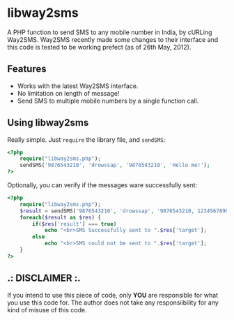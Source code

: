libway2sms
============
A PHP function to send SMS to any mobile number in India, by cURLing Way2SMS. Way2SMS recently made some changes to their
interface and this code is tested to be working prefect (as of 26th May, 2012).

Features
----------
* Works with the latest Way2SMS interface.
* No limitation on length of message!
* Send SMS to multiple mobile numbers by a single function call.

Using libway2sms
------------------
Really simple. Just `require` the library file, and `sendSMS`:
```php
<?php
    require("libway2sms.php");
    sendSMS('9876543210', 'drowssap', '9876543210', 'Hello me!');
?>
```

Optionally, you can verify if the messages ware successfully sent:
```php
<?php
    require("libway2sms.php");
    $result = sendSMS('9876543210', 'drowssap', '9876543210, 1234567890', 'Way2SMS rocks!');
    foreach($result as $res) {
        if($res['result'] === true)
            echo "<br>SMS Successfully sent to ".$res['target'];
        else
            echo "<br>SMS could not be sent to ".$res['target'];
    }
?>
```

.: DISCLAIMER :.
------------------
If you intend to use this piece of code, only **YOU** are responsible for what you use this code for.
The author does not take any responsiibility for any kind of misuse of this code.

